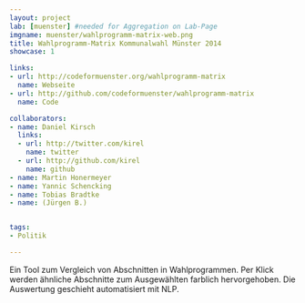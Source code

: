 ```yaml
---
layout: project
lab: [muenster] #needed for Aggregation on Lab-Page
imgname: muenster/wahlprogramm-matrix-web.png
title: Wahlprogramm-Matrix Kommunalwahl Münster 2014
showcase: 1

links:
- url: http://codeformuenster.org/wahlprogramm-matrix
  name: Webseite
- url: http://github.com/codeformuenster/wahlprogramm-matrix
  name: Code

collaborators:
- name: Daniel Kirsch
  links:
  - url: http://twitter.com/kirel
    name: twitter
  - url: http://github.com/kirel
    name: github
- name: Martin Honermeyer
- name: Yannic Schencking
- name: Tobias Bradtke
- name: (Jürgen B.)


tags:
- Politik

---
```


Ein Tool zum Vergleich von Abschnitten in Wahlprogrammen.
Per Klick werden ähnliche Abschnitte zum Ausgewählten farblich hervorgehoben.
Die Auswertung geschieht automatisiert mit NLP.
